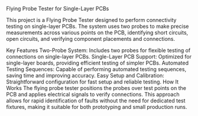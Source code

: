 Flying Probe Tester for Single-Layer PCBs

This project is a Flying Probe Tester designed to perform connectivity testing on single-layer PCBs. 
The system uses two probes to make precise measurements across various points on the PCB,
identifying short circuits, open circuits, and verifying component placements and connections.

Key Features
Two-Probe System: Includes two probes for flexible testing of connections on single-layer PCBs.
Single-Layer PCB Support: Optimized for single-layer boards, providing efficient testing of simpler PCBs.
Automated Testing Sequences: Capable of performing automated testing sequences, saving time and improving accuracy.
Easy Setup and Calibration: Straightforward configuration for fast setup and reliable testing.
How It Works
The flying probe tester positions the probes over test points on the PCB and applies electrical signals to verify connections. 
This approach allows for rapid identification of faults without the need for dedicated test fixtures, making it suitable for both prototyping and small production runs.
